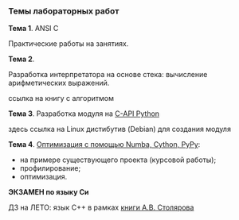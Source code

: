 ### Темы лабораторных работ

**Тема 1**. ANSI C

Практические работы на занятиях. 

**Тема 2**. 

Разработка интерпретатора на основе стека: вычисление арифметических выражений.

ссылка на книгу с алгоритмом

**Тема 3**. Разработка модуля на [C-API Python](https://github.com/dm-fedorov/pm3sem/blob/master/c-api.md)

здесь ссылка на Linux дистибутив (Debian) для создания модуля 

**Тема 4**. [Оптимизация с помощью Numba, Cython, PyPy](https://github.com/dm-fedorov/pm3sem/blob/master/High-Performance%20Computing.ipynb):

- на примере существующего проекта (курсовой работы);
- профилирование;
- оптимизация.

**ЭКЗАМЕН по языку Си**

ДЗ на ЛЕТО: язык С++ в рамках [книги А.В. Столярова](http://www.stolyarov.info/books/pdf/cppintro5.pdf)